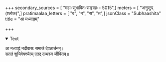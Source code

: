 +++
secondary_sources = [ "महा-सुभाषित-सङ्ग्रहः - 5015",]
meters = [ "अनुष्टुप् (श्लोक)",]
pratimaalaa_letters = [ "व", "म", "स", "त",]
jsonClass = "Subhaashita"
title = "आ मध्याह्नम्"

+++

<details open><summary>Text</summary>

आ मध्याह्नं नदीवासः समाजे देवतार्चनम्।  
सततं शुचिवेषश्चेत्य् एतद् दम्भस्य जीवितम्॥
</details>
